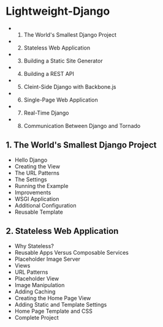 Lightweight-Django
============

- 1. The World's Smallest Django Project
- 2. Stateless Web Application
- 3. Building a Static Site Generator
- 4. Building a REST API
- 5. Cleint-Side Django with Backbone.js
- 6. Single-Page Web Application
- 7. Real-Time Django
- 8. Communication Between Django and Tornado

## 1. The World's Smallest Django Project
- Hello Django
- Creating the View
- The URL Patterns
- The Settings
- Running the Example
- Improvements
- WSGI Application
- Additional Configuration
- Reusable Template

## 2. Stateless Web Application
- Why Stateless?
- Reusable Apps Versus Composable Services
- Placeholder Image Server
- Views
- URL Patterns
- Placeholder View
- Image Manipulation
- Adding Caching
- Creating the Home Page View
- Adding Static and Template Settings
- Home Page Template and CSS
- Complete Project
